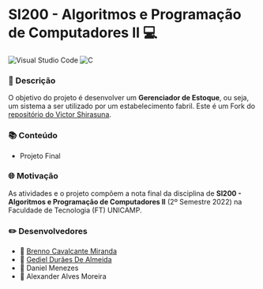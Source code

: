 # SI200 - Algoritmos e Programação de Computadores II 💻

![Visual Studio Code](https://img.shields.io/badge/Visual_Studio_Code-0078D4?style=for-the-badge&logo=visual%20studio%20code&logoColor=white) ![C](https://img.shields.io/badge/C-00599C?style=for-the-badge&logo=c&logoColor=white)

### 📃 Descrição
O objetivo do projeto é desenvolver um **Gerenciador de Estoque**, ou seja, um sistema a ser utilizado por um estabelecimento fabril. Este é um Fork do [repositório do Victor Shirasuna](https://github.com/vichShir).

### 📚 Conteúdo
- Projeto Final

### 🌐 Motivação
As atividades e o projeto compõem a nota final da disciplina de **SI200 - Algoritmos e Programação de Computadores II** (2º Semestre 2022) na Faculdade de Tecnologia (FT) UNICAMP.

### ✏️ Desenvolvedores
- 👦 [Brenno Cavalcante Miranda](https://github.com/brennocm)
- 👦 [Gediel Durães De Almeida](https://github.com/Gediel99)
- 👦 Daniel Menezes
- 👦 Alexander Alves Moreira
